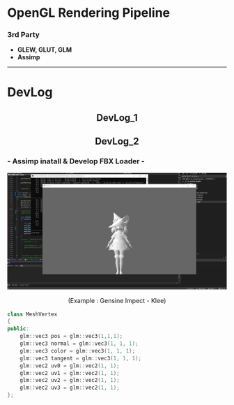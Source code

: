 
# OpenGL Rendering Pipeline
### 3rd Party
 - **GLEW, GLUT, GLM**
 - **Assimp**
* * *
# DevLog

## <div align="center"> DevLog_1</div>


## <div align="center"> DevLog_2 
### - Assimp inatall & Develop FBX Loader -
![img](./md_image/dev_first_KleeRendering.gif)
<div align="center"> (Example : Gensine Impect - Klee) </div>

```c++
class MeshVertex
{
public:
    glm::vec3 pos = glm::vec3(1,1,1);
    glm::vec3 normal = glm::vec3(1, 1, 1);
    glm::vec3 color = glm::vec3(1, 1, 1);
    glm::vec3 tangent = glm::vec3(1, 1, 1);
    glm::vec2 uv0 = glm::vec2(1, 1);
    glm::vec2 uv1 = glm::vec2(1, 1);
    glm::vec2 uv2 = glm::vec2(1, 1);
    glm::vec2 uv3 = glm::vec2(1, 1);
};
```